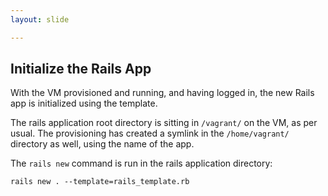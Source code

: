 ```yaml
---
layout: slide

---
```


<section>

## Initialize the Rails App

With the VM provisioned and running, and having logged in,
the new Rails app is initialized using the template.

The rails application root directory is sitting in `/vagrant/` on the VM,
as per usual. The provisioning has created a symlink in the `/home/vagrant/`
directory as well, using the name of the app.

</section>

<section>

The `rails new` command is run in the rails application directory:

<pre><code class="bash">rails new . --template=rails_template.rb</code></pre>

</section>
